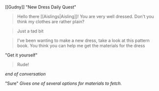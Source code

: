 [[Gudny]]
"New Dress Daily Quest"
> Hello there [[Aislings|Aisling]]! You are very well dressed. Don't you think my clothes are rather plain?

> Just a tad bit

> I've been wanting to make a new dress, take a look at this pattern book.
> You think you can help me get the materials for the dress

"Get it yourself"
> Rude!

*end of conversation*

"Sure"
*Gives one of several options for materials to fetch.*